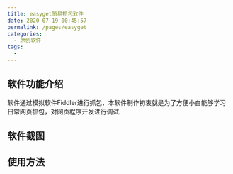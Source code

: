 ```yaml
---
title: easyget简易抓包软件
date: 2020-07-19 00:45:57
permalink: /pages/easyget
categories: 
  - 原创软件
tags: 
  - 
---
```

## 软件功能介绍

软件通过模拟软件Fiddler进行抓包，本软件制作初衷就是为了方便小白能够学习日常网页抓包，对网页程序开发进行调试.



## 软件截图

## 使用方法

